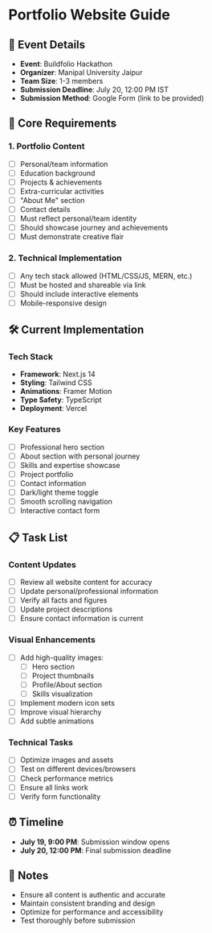 # Portfolio Website Guide

## 📅 Event Details
- **Event**: Buildfolio Hackathon
- **Organizer**: Manipal University Jaipur
- **Team Size**: 1-3 members
- **Submission Deadline**: July 20, 12:00 PM IST
- **Submission Method**: Google Form (link to be provided)

## 🎯 Core Requirements

### 1. Portfolio Content
- [ ] Personal/team information
- [ ] Education background
- [ ] Projects & achievements
- [ ] Extra-curricular activities
- [ ] "About Me" section
- [ ] Contact details
- [ ] Must reflect personal/team identity
- [ ] Should showcase journey and achievements
- [ ] Must demonstrate creative flair

### 2. Technical Implementation
- [ ] Any tech stack allowed (HTML/CSS/JS, MERN, etc.)
- [ ] Must be hosted and shareable via link
- [ ] Should include interactive elements
- [ ] Mobile-responsive design

## 🛠 Current Implementation

### Tech Stack
- **Framework**: Next.js 14
- **Styling**: Tailwind CSS
- **Animations**: Framer Motion
- **Type Safety**: TypeScript
- **Deployment**: Vercel

### Key Features
- [ ] Professional hero section
- [ ] About section with personal journey
- [ ] Skills and expertise showcase
- [ ] Project portfolio
- [ ] Contact information
- [ ] Dark/light theme toggle
- [ ] Smooth scrolling navigation
- [ ] Interactive contact form

## 📋 Task List

### Content Updates
- [ ] Review all website content for accuracy
- [ ] Update personal/professional information
- [ ] Verify all facts and figures
- [ ] Update project descriptions
- [ ] Ensure contact information is current

### Visual Enhancements
- [ ] Add high-quality images:
  - [ ] Hero section
  - [ ] Project thumbnails
  - [ ] Profile/About section
  - [ ] Skills visualization
- [ ] Implement modern icon sets
- [ ] Improve visual hierarchy
- [ ] Add subtle animations

### Technical Tasks
- [ ] Optimize images and assets
- [ ] Test on different devices/browsers
- [ ] Check performance metrics
- [ ] Ensure all links work
- [ ] Verify form functionality

## ⏰ Timeline
- **July 19, 9:00 PM**: Submission window opens
- **July 20, 12:00 PM**: Final submission deadline

## 📝 Notes
- Ensure all content is authentic and accurate
- Maintain consistent branding and design
- Optimize for performance and accessibility
- Test thoroughly before submission
